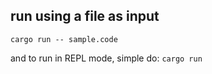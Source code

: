 

## run using a file as input

`cargo run -- sample.code`

and to run in REPL mode, simple do: `cargo run`
